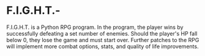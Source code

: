 # F.I.G.H.T.-
F.I.G.H.T. is a Python RPG program. In the program, the player wins by successfully defeating a set number of enemies. Should the player's HP fall below 0, they lose the game and must start over. Further patches to the RPG will implement more combat options, stats, and quality of life improvements.
